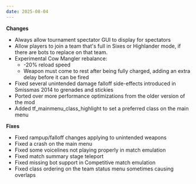 ```yaml
---
date: 2025-08-04
---
```


**Changes**

* Always allow tournament spectator GUI to display for spectators
* Allow players to join a team that's full in Sixes or Highlander mode, if there are bots to replace on that team.
* Experimental Cow Mangler rebalance:
  * -20% reload speed
  * Weapon must come to rest after being fully charged, adding an extra delay before it can be fired
* Fixed several unintended damage falloff side-effects introduced in Smissmas 2014 to grenades and stickies
* Ported over more performance optimizations from the older version of the mod
* Added tf_mainmenu_class_highlight to set a preferred class on the main menu

**Fixes**

* Fixed rampup/falloff changes applying to unintended weapons
* Fixed a crash on the main menu
* Fixed some voicelines not playing properly in match emulation
* Fixed match summary stage teleport
* Fixed missing bot support in Competitive match emulation
* Fixed class ordering on the team status menu sometimes causing overlaps
